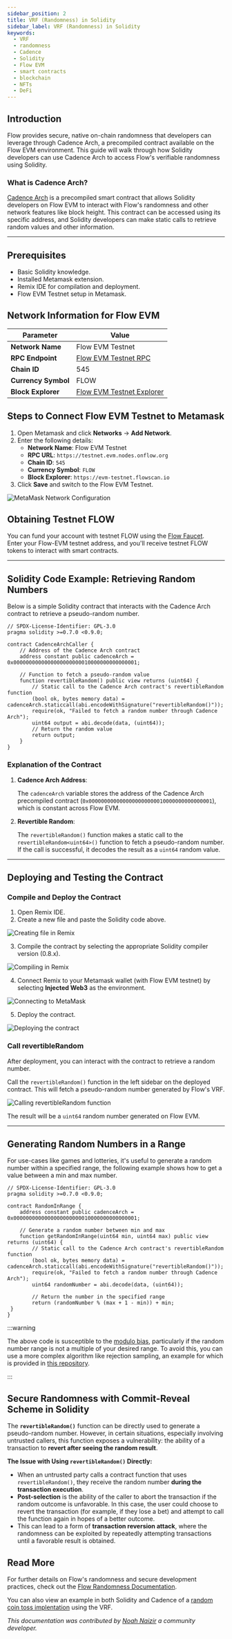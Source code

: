 ```yaml
---
sidebar_position: 2
title: VRF (Randomness) in Solidity
sidebar_label: VRF (Randomness) in Solidity
keywords:
  - VRF
  - randomness
  - Cadence
  - Solidity
  - Flow EVM
  - smart contracts
  - blockchain
  - NFTs
  - DeFi
---
```


## **Introduction**

Flow provides secure, native on-chain randomness that developers can leverage through Cadence Arch, a precompiled contract available on the Flow EVM environment. This guide will walk through how Solidity developers can use Cadence Arch to access Flow's verifiable randomness using Solidity.

### **What is Cadence Arch?**

[Cadence Arch] is a precompiled smart contract that allows Solidity developers on Flow EVM to interact with Flow's randomness and other network features like block height. This contract can be accessed using its specific address, and Solidity developers can make static calls to retrieve random values and other information.

---

## **Prerequisites**

- Basic Solidity knowledge.
- Installed Metamask extension.
- Remix IDE for compilation and deployment.
- Flow EVM Testnet setup in Metamask.

## **Network Information for Flow EVM**

| **Parameter**       | **Value**                   |
| ------------------- | --------------------------- |
| **Network Name**    | Flow EVM Testnet            |
| **RPC Endpoint**    | [Flow EVM Testnet RPC]      |
| **Chain ID**        | 545                         |
| **Currency Symbol** | FLOW                        |
| **Block Explorer**  | [Flow EVM Testnet Explorer] |

## **Steps to Connect Flow EVM Testnet to Metamask**

1. Open Metamask and click **Networks** -> **Add Network**.
2. Enter the following details:
   - **Network Name**: Flow EVM Testnet
   - **RPC URL**: `https://testnet.evm.nodes.onflow.org`
   - **Chain ID**: `545`
   - **Currency Symbol**: `FLOW`
   - **Block Explorer**: `https://evm-testnet.flowscan.io`
3. Click **Save** and switch to the Flow EVM Testnet.

![MetaMask Network Configuration](./imgs/vrf-1.png)

## **Obtaining Testnet FLOW**

You can fund your account with testnet FLOW using the [Flow Faucet].  
Enter your Flow-EVM testnet address, and you'll receive testnet FLOW tokens to interact with smart contracts.

---

## **Solidity Code Example: Retrieving Random Numbers**

Below is a simple Solidity contract that interacts with the Cadence Arch contract to retrieve a pseudo-random number.

```solidity
// SPDX-License-Identifier: GPL-3.0
pragma solidity >=0.7.0 <0.9.0;

contract CadenceArchCaller {
    // Address of the Cadence Arch contract
    address constant public cadenceArch = 0x0000000000000000000000010000000000000001;

    // Function to fetch a pseudo-random value
    function revertibleRandom() public view returns (uint64) {
        // Static call to the Cadence Arch contract's revertibleRandom function
        (bool ok, bytes memory data) = cadenceArch.staticcall(abi.encodeWithSignature("revertibleRandom()"));
        require(ok, "Failed to fetch a random number through Cadence Arch");
        uint64 output = abi.decode(data, (uint64));
        // Return the random value
        return output;
    }
}

```

### **Explanation of the Contract**

1. **Cadence Arch Address**:

   The `cadenceArch` variable stores the address of the Cadence Arch precompiled contract
   (`0x0000000000000000000000010000000000000001`), which is constant across Flow EVM.

2. **Revertible Random**:

   The `revertibleRandom()` function makes a static call to the `revertibleRandom<uint64>()` function to fetch a pseudo-random
   number. If the call is successful, it decodes the result as a `uint64` random value.

---

## **Deploying and Testing the Contract**

### Compile and Deploy the Contract

1. Open Remix IDE.
2. Create a new file and paste the Solidity code above.

![Creating file in Remix](./imgs/vrf-2.png)

3. Compile the contract by selecting the appropriate Solidity compiler version (0.8.x).

![Compiling in Remix](./imgs/vrf-3.png)

4. Connect Remix to your Metamask wallet (with Flow EVM testnet) by selecting **Injected Web3** as the environment.

![Connecting to MetaMask](./imgs/vrf-4.png)

5. Deploy the contract.

![Deploying the contract](./imgs/vrf-5.png)

### Call revertibleRandom

After deployment, you can interact with the contract to retrieve a random number.

Call the `revertibleRandom()` function in the left sidebar on the deployed contract. This will fetch a pseudo-random number generated by Flow's VRF.

![Calling revertibleRandom function](./imgs/vrf-6.png)

The result will be a `uint64` random number generated on Flow EVM.

---

## **Generating Random Numbers in a Range**

For use-cases like games and lotteries, it's useful to generate a random number within a specified range, the following example shows how to get a value between a min and max number.

```solidity
// SPDX-License-Identifier: GPL-3.0
pragma solidity >=0.7.0 <0.9.0;

contract RandomInRange {
    address constant public cadenceArch = 0x0000000000000000000000010000000000000001;

    // Generate a random number between min and max
    function getRandomInRange(uint64 min, uint64 max) public view returns (uint64) {
        // Static call to the Cadence Arch contract's revertibleRandom function
        (bool ok, bytes memory data) = cadenceArch.staticcall(abi.encodeWithSignature("revertibleRandom()"));
        require(ok, "Failed to fetch a random number through Cadence Arch");
        uint64 randomNumber = abi.decode(data, (uint64));

        // Return the number in the specified range
        return (randomNumber % (max + 1 - min)) + min;
 }
}
```

:::warning

The above code is susceptible to the [modulo bias], particularly if the random number range is not a multiple of your desired range. To avoid this, you can use a more complex algorithm like rejection sampling, an example for which is provided in [this repository].

:::

## **Secure Randomness with Commit-Reveal Scheme in Solidity**

The **`revertibleRandom()`** function can be directly used to generate a pseudo-random number. However, in certain situations, especially involving untrusted callers, this function exposes a vulnerability: the ability of a transaction to **revert after seeing the random result**.

**The Issue with Using `revertibleRandom()` Directly:**

- When an untrusted party calls a contract function that uses `revertibleRandom()`, they receive the random number **during the transaction execution**.
- **Post-selection** is the ability of the caller to abort the transaction if the random outcome is unfavorable. In this case, the user could choose to revert the transaction (for example, if they lose a bet) and attempt to call the function again in hopes of a better outcome.
- This can lead to a form of **transaction reversion attack**, where the randomness can be exploited by repeatedly attempting transactions until a favorable result is obtained.

## Read More

For further details on Flow's randomness and secure development practices, check out the [Flow Randomness Documentation].

You can also view an example in both Solidity and Cadence of a [random coin toss implentation] using the VRF.

_This documentation was contributed by [Noah Naizir] a community developer._

[Cadence Arch]: https://github.com/onflow/flips/blob/main/protocol/20231116-evm-support.md#cadence-arch
[Flow EVM Testnet RPC]: https://testnet.evm.nodes.onflow.org/
[Flow EVM Testnet Explorer]: https://evm-testnet.flowscan.io/
[Flow Faucet]: https://testnet-faucet.onflow.org/fund-account
[modulo bias]: https://research.kudelskisecurity.com/2020/07/28/the-definitive-guide-to-modulo-bias-and-how-to-avoid-it/
[this repository]: https://github.com/onflow/random-coin-toss
[Flow Randomness Documentation]: https://developers.flow.com/build/cadence/advanced-concepts/randomness
[random coin toss implentation]: https://github.com/onflow/random-coin-toss
[Noah Naizir]: https://x.com/noah_overflow
